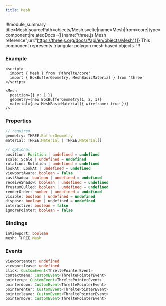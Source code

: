 ```yaml
---
title: Mesh
---
```


!!!module_summary title=Mesh|sourcePath=objects/Mesh.svelte|name=Mesh|from=core|type=component|relatedDocs={[{name:"three.js Mesh reference",url:"https://threejs.org/docs/#api/en/objects/Mesh"}]}
This component represents triangular polygon mesh based objects.
!!!

### Example

```svelte
<script>
  import { Mesh } from '@threlte/core'
  import { BoxBufferGeometry, MeshBasicMaterial } from 'three'
</script>

<Mesh
  position={{ y: 1 }}
  geometry={new BoxBufferGeometry(1, 2, 1)}
  material={new MeshBasicMaterial({ wireframe: true })}
/>
```

### Properties

```ts
// required
geometry: THREE.BufferGeometry
material: THREE.Material | THREE.Material[]

// optional
position: Position | undefined = undefined
scale: Scale | undefined = undefined
rotation: Rotation | undefined = undefined
lookAt: LookAt | undefined = undefined
viewportAware: boolean = false
castShadow: boolean | undefined = undefined
receiveShadow: boolean | undefined = undefined
frustumCulled: boolean | undefined = undefined
renderOrder: number | undefined = undefined
visible: boolean | undefined = undefined
dispose: boolean | undefined = undefined
interactive: boolean = false
ignorePointer: boolean = false
```

### Bindings

```ts
inViewport: boolean
mesh: THREE.Mesh
```

### Events

```ts
viewportenter: undefined
viewportleave: undefined
click: CustomEvent<ThreltePointerEvent>
contextmenu: CustomEvent<ThreltePointerEvent>
pointerup: CustomEvent<ThreltePointerEvent>
pointerdown: CustomEvent<ThreltePointerEvent>
pointerenter: CustomEvent<ThreltePointerEvent>
pointerleave: CustomEvent<ThreltePointerEvent>
pointermove: CustomEvent<ThreltePointerEvent>
```
